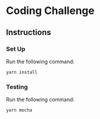 # Coding Challenge

## Instructions

### Set Up

Run the following command:

`yarn install`

### Testing

Run the following command:

`yarn mocha`
